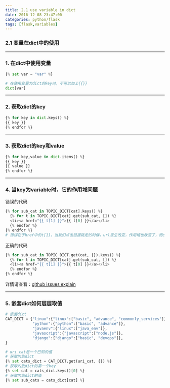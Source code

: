 ```yaml
---
title: 2.1 use variable in dict
date: 2016-12-08 23:47:00
categories: python/flask
tags: [flask,variables]
---
```

### 2.1 变量在dict中的使用

---

### 1. 在dict中使用变量
``` python
{% set var = "var" %}

# 在使用变量为dict的key时，不可以加上{{}}
dict[var]
```

---

### 2. 获取dict的key
``` python
{% for key in dict.keys() %}
{{ key }}
{% endfor %}
```

---

### 3. 获取dict的key和value
``` python
{% for key,value in dict.items() %}
{{ key }}
{{ value }}
{% endfor %}
```

---

### 4. 当key为variable时，它的作用域问题
错误的代码
``` python
{% for sub_cat in TOPIC_DICT[cat].keys() %}
  {% for t in TOPIC_DICT[cat].get(sub_cat, []) %}
  <li><a href="{{ t[1] }}">{{ t[0] }}</a></li>
  {% endfor %}
{% endfor %}
# 错误在于href中的t[1]，当我们点击链接跳走的时候，url发生改变，作用域也改变了，而cat这个变量是存在于当前作用于的，于是乎会报错UndefinedError
```

正确的代码
``` python
{% for sub_cat in TOPIC_DICT.get(cat, {}).keys() %}
  {% for t in TOPIC_DICT[cat].get(sub_cat, []) %}
  <li><a href="{{ t[1] }}">{{ t[0] }}</a></li>
  {% endfor %}
{% endfor %}
```
详情请查看：[github issues explain](https://github.com/saltstack/salt/issues/6020)

---

### 5. 嵌套dict如何层层取值
``` python
# 嵌套dict
CAT_DICT = {"linux":{"linux":["basic", "advance", "commonly_services"]},
            "python":{"python":["basic", "advance"]},
            "javaenv":{"linux":["java_env"]},
            "javascript":{"javascript":["node.js"]},
            "django":{"django":["basic", "devops"]},
}

# uri_cat是一个已知的值
# 获取内嵌dict
{% set cats_dict = CAT_DICT.get(uri_cat, {}) %}
# 获取内嵌dict的第一个key
{% set cat = cats_dict.keys()[0] %}
# 获取内嵌dict的值
{% set sub_cats = cats_dict[cat] %}
```
